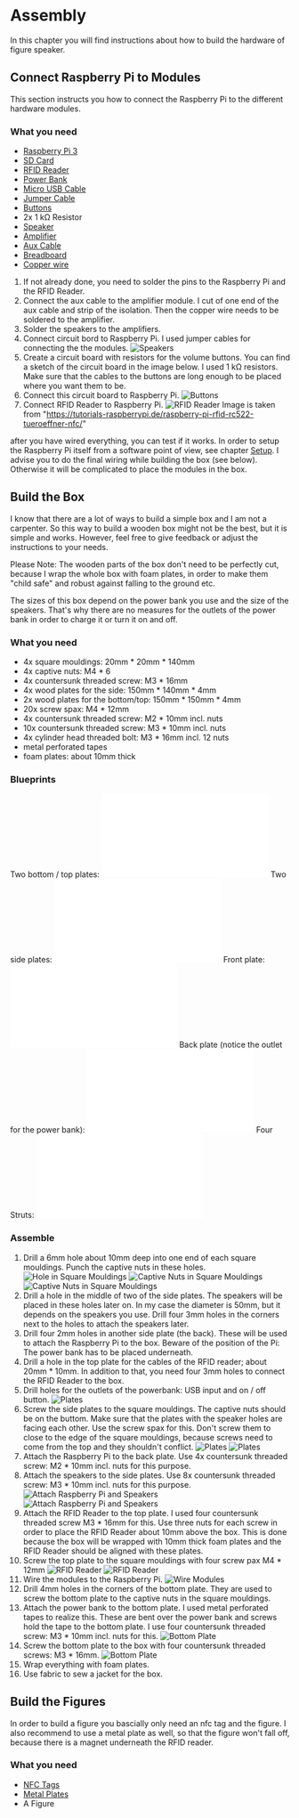 # Assembly
In this chapter you will find instructions about how to build the hardware of figure speaker.
## Connect Raspberry Pi to Modules
This section instructs you how to connect the Raspberry Pi to the different hardware modules. 

### What you need
- [Raspberry Pi 3](https://www.amazon.de/Raspberry-Pi-Model-ARM-Cortex-A53-Bluetooth/dp/B01CD5VC92/)
- [SD Card](https://www.amazon.de/SanDisk-Ultra-microSDHC-Speicherkarte-Adapter/dp/B073S9SFK2/)
- [RFID Reader](https://www.amazon.de/gp/product/B01M28JAAZ/)
- [Power Bank](https://www.amazon.de/gp/product/B00FAU7ZB2)
- [Micro USB Cable](https://www.amazon.de/gp/product/B01NAMTC5T)
- [Jumper Cable](https://www.amazon.de/gp/product/B00OL6JZ3C)
- [Buttons](https://www.amazon.de/gp/product/B0749KNQNH)
- 2x 1 kΩ Resistor
- [Speaker](https://www.amazon.de/gp/product/B073XH8KK8)
- [Amplifier](https://www.amazon.de/HER-Digital-Amplifier-PAM8403-Stereos/dp/B073HFGZQC)
- [Aux Cable](https://www.amazon.de/gp/product/B00DRCTB58)
- [Breadboard](https://www.amazon.de/gp/product/B0728HZHTR/)
- [Copper wire](https://www.amazon.de/gp/product/B0043DQ7WK)

1) If not already done, you need to solder the pins to the Raspberry Pi and the RFID Reader.
2) Connect the aux cable to the amplifier module. I cut of one end of the aux cable and strip of the isolation. Then the copper wire needs to be soldered to the amplifier.
3) Solder the speakers to the amplifiers.
4) Connect circuit bord to Raspberry Pi. I used jumper cables for connecting the the modules.
![Speakers](resources/assembly/speakers_sketch.png)
5) Create a circuit board with resistors for the volume buttons. You can find a sketch of the circuit board in the image below. I used 1 kΩ resistors. Make sure that the cables to the buttons are long enough to be placed where you want them to be.
6) Connect this circuit board to Raspberry Pi.
![Buttons](resources/assembly/buttons_sketch.png)
7) Connect RFID Reader to Raspberry Pi.
![RFID Reader](resources/assembly/rfid_reader_sketch.png)
Image is taken from "https://tutorials-raspberrypi.de/raspberry-pi-rfid-rc522-tueroeffner-nfc/"

after you have wired everything, you can test if it works. In order to setup the Raspberry Pi itself from a software point of view, see chapter [Setup](./setup.md). I advise you to do the final wiring while building the box (see below). Otherwise it will be complicated to place the modules in the box.

## Build the Box
I know that there are a lot of ways to build a simple box and I am not a carpenter. So this way to build a wooden box might not be the best, but it is simple and works. However, feel free to give feedback or adjust the instructions to your needs.

Please Note: The wooden parts of the box don't need to be perfectly cut, because I wrap the whole box with foam plates, in order to make them "child safe" and robust against falling to the ground etc. 
 
The sizes of this box depend on the power bank you use and the size of the speakers. That's why there are no measures for the outlets of the power bank in order to charge it or turn it on and off.
### What you need
- 4x square mouldings: 20mm * 20mm * 140mm
- 4x captive nuts: M4 * 6
- 4x countersunk threaded screw: M3 * 16mm
- 4x wood plates for the side: 150mm * 140mm * 4mm
- 2x wood plates for the bottom/top: 150mm * 150mm * 4mm
- 20x screw spax: M4 * 12mm
- 4x countersunk threaded screw: M2 * 10mm incl. nuts
- 10x countersunk threaded screw: M3 * 10mm incl. nuts
- 4x cylinder head threaded bolt: M3 * 16mm incl. 12 nuts
- metal perforated tapes
- foam plates: about 10mm thick

### Blueprints
Two bottom / top plates:
![Bottom / Top Plates](resources/assembly/plate-02.pdf)
Two side plates:
![Side Plates](resources/assembly/side_plate-01.pdf)
Front plate:
![Front Plate](resources/assembly/side_plate_2-01.pdf)
Back plate (notice the outlet for the power bank):
![Back Plate](resources/assembly/side_plate_2-02.pdf)
Four Struts:
![Struts](resources/assembly/square_moulding.pdf)


### Assemble
1) Drill a 6mm hole about 10mm deep into one end of each square mouldings. Punch the captive nuts in these holes.
![Hole in Square Mouldings](resources/assembly/assembly_01.JPG)
![Captive Nuts in Square Mouldings](resources/assembly/assembly_01b.JPG)
![Captive Nuts in Square Mouldings](resources/assembly/assembly_02.JPG)
2) Drill a hole in the middle of two of the side plates. The speakers will be placed in these holes later on. In my case the diameter is 50mm, but it depends on the speakers you use.
Drill four 3mm holes in the corners next to the holes to attach the speakers later.
3) Drill four 2mm holes in another side plate (the back). These will be used to attach the Raspberry Pi to the box. Beware of the position of the Pi: The power bank has to be placed underneath.
4) Drill a hole in the top plate for the cables of the RFID reader; about 20mm * 10mm. In addition to that, you need four 3mm holes to connect the RFID Reader to the box.
5) Drill holes for the outlets of the powerbank: USB input and on / off button.
![Plates](resources/assembly/assembly_03.JPG)
6) Screw the side plates to the square mouldings. The captive nuts should be on the buttom. Make sure that the plates with the speaker holes are facing each other. Use the screw spax for this. Don't screw them to close to the edge of the square mouldings, because screws need to come from the top and they shouldn't conflict.
![Plates](resources/assembly/assembly_04.JPG)
![Plates](resources/assembly/assembly_05.JPG)
7) Attach the Raspberry Pi to the back plate. Use 4x countersunk threaded screw: M2 * 10mm incl. nuts for this purpose.
8) Attach the speakers to the side plates. Use 8x countersunk threaded screw: M3 * 10mm incl. nuts for this purpose.
![Attach Raspberry Pi and Speakers](resources/assembly/assembly_06.JPG)
![Attach Raspberry Pi and Speakers](resources/assembly/assembly_07.JPG)
9) Attach the RFID Reader to the top plate. I used four countersunk threaded screw M3 * 16mm for this. Use three nuts for each screw in order to place the RFID Reader about 10mm above the box. This is done because the box will be wrapped with 10mm thick foam plates and the RFID Reader should be aligned with these plates.
10) Screw the top plate to the square mouldings with four screw pax M4 * 12mm
![RFID Reader](resources/assembly/assembly_08.JPG)
![RFID Reader](resources/assembly/assembly_09.JPG)
11) Wire the modules to the Raspberry Pi.
![Wire Modules](resources/assembly/assembly_10.JPG)
12) Drill 4mm holes in the corners of the bottom plate. They are used to screw the bottom plate to the captive nuts in the square mouldings.
13) Attach the power bank to the bottom plate. I used metal perforated tapes to realize this. These are bent over the power bank and screws hold the tape to the bottom plate. I use four countersunk threaded screw: M3 * 10mm incl. nuts for this.
![Bottom Plate](resources/assembly/assembly_11.JPG)
14) Screw the bottom plate to the box with four countersunk threaded screws: M3 * 16mm.
![Bottom Plate](resources/assembly/assembly_12.JPG)
15) Wrap everything with foam plates.
16) Use fabric to sew a jacket for the box.

## Build the Figures
In order to build a figure you bascially only need an nfc tag and the figure. I also recommend to use a metal plate as well, so that the figure won't fall off, because there is a magnet underneath the RFID reader.
### What you need
- [NFC Tags](https://www.amazon.de/gp/product/B01F02W45G)
- [Metal Plates](https://www.amazon.de/gp/product/B01NBUPHH6)
- A Figure